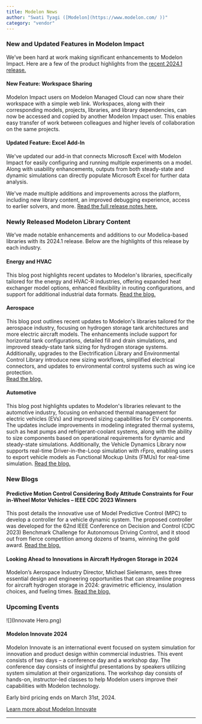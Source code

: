 ```yaml
---
title: Modelon News
author: "Swati Tyagi ([Modelon](https://www.modelon.com/ ))"
category: "vendor"
---
```


### New and Updated Features in Modelon Impact

We’ve been hard at work making significant enhancements to Modelon Impact. Here are a few of the product highlights from the [recent 2024.1 release.](https://help.modelon.com/latest/release_notes/impact_2024_1/)   

#### New Feature: Workspace Sharing
Modelon Impact users on Modelon Managed Cloud can now share their workspace with a simple web link.  Workspaces, along with their corresponding models, projects, libraries, and library dependencies, can now be accessed and copied by another Modelon Impact user. This enables easy transfer of work between colleagues and higher levels of collaboration on the same projects. 

#### Updated Feature: Excel Add-In
We've updated our add-in that connects Microsoft Excel with Modelon Impact for easily configuring and running multiple experiments on a model. Along with usability enhancements, outputs from both steady-state and dynamic simulations can directly populate Microsoft Excel for further data analysis.   

We've made multiple additions and improvements across the platform, including new library content, an improved debugging experience, access to earlier solvers, and more. [Read the full release notes here.](https://help.modelon.com/latest/release_notes/impact_2024_1/) 

### Newly Released Modelon Library Content

We’ve made notable enhancements and additions to our Modelica-based libraries with its 2024.1 release. Below are the highlights of this release by each industry. 

#### Energy and HVAC
This blog post highlights recent updates to Modelon's libraries, specifically tailored for the energy and HVAC-R industries, offering expanded heat exchanger model options, enhanced flexibility in routing configurations, and support for additional industrial data formats. 
[Read the blog.](https://modelon.com/blog/elevating-hvac-r-energy-systems-simulation-new-modelon-library-content/)

#### Aerospace
This blog post outlines recent updates to Modelon's libraries tailored for the aerospace industry, focusing on hydrogen storage tank architectures and more electric aircraft models. The enhancements include support for horizontal tank configurations, detailed fill and drain simulations, and improved steady-state tank sizing for hydrogen storage systems. Additionally, upgrades to the Electrification Library and Environmental Control Library introduce new sizing workflows, simplified electrical connectors, and updates to environmental control systems such as wing ice protection.  
[Read the blog.](https://modelon.com/blog/upgrading-aerospace-simulation-new-modelon-library-content/)

#### Automotive
This blog post highlights updates to Modelon's libraries relevant to the automotive industry, focusing on enhanced thermal management for electric vehicles (EVs) and improved sizing capabilities for EV components. The updates include improvements in modeling integrated thermal systems, such as heat pumps and refrigerant-coolant systems, along with the ability to size components based on operational requirements for dynamic and steady-state simulations. Additionally, the Vehicle Dynamics Library now supports real-time Driver-in-the-Loop simulation with rFpro, enabling users to export vehicle models as Functional Mockup Units (FMUs) for real-time simulation. 
[Read the blog.](https://modelon.com/blog/advancing-automotive-simulation-new-modelon-library-content/)

### New Blogs

#### Predictive Motion Control Considering Body Attitude Constraints for Four in-Wheel Motor Vehicles – IEEE CDC 2023 Winners 
This post details the innovative use of Model Predictive Control (MPC) to develop a controller for a vehicle dynamic system. The proposed controller was developed for the 62nd IEEE Conference on Decision and Control (CDC 2023) Benchmark Challenge for Autonomous Driving Control, and it stood out from fierce competition among dozens of teams, winning the gold award. 
[Read the blog.](https://modelon.com/blog/predictive-motion-control-for-four-in-wheel-motor-vehicles-ieee-cdc-2023-winners/)

#### Looking Ahead to Innovations in Aircraft Hydrogen Storage in 2024 
Modelon’s Aerospace Industry Director, Michael Sielemann, sees three essential design and engineering opportunities that can streamline progress for aircraft hydrogen storage in 2024: gravimetric efficiency, insulation choices, and fueling times. 
[Read the blog.](https://modelon.com/blog/innovations-in-aircraft-hydrogen-storage-in-2024/)

### Upcoming Events

![](Innovate Hero.png)

#### Modelon Innovate 2024
Modelon Innovate is an international event focused on system simulation for innovation and product design within commercial industries. This event consists of two days – a conference day and a workshop day. The conference day consists of insightful presentations by speakers utilizing system simulation at their organizations. The workshop day consists of hands-on, instructor-led classes to help Modelon users improve their capabilities with Modelon technology.  

Early bird pricing ends on March 31st, 2024. 

[Learn more about Modelon Innovate](https://modelon.com/innovate2024/)

---
